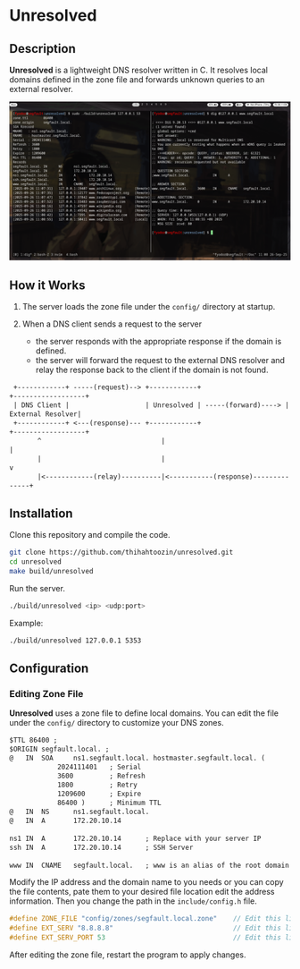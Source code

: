 # Unresolved

## Description
**Unresolved** is a lightweight DNS resolver written in C. It  resolves local domains defined in the zone file and forwards unknown queries to an external resolver.

![image](images/unresolved.png)

## How it Works

1. The server loads the zone file under the `config/` directory at startup.

2. When a DNS client sends a request to the server
	- the server responds with the appropriate response if the domain is defined.
	- the server will forward the request to the external DNS resolver and relay the response back to the client if the domain is not found.


```                 
 +------------+ -----(request)--> +------------+                     +------------------+
 | DNS Client |                   | Unresolved | -----(forward)----> | External Resolver|
 +------------+ <---(response)--- +------------+                     +------------------+
       ^                              |                                    |
       |                              |                                    v
       |<------------(relay)----------|<-----------(response)--------------+
```


## Installation
Clone this repository and compile the code.
```bash
git clone https://github.com/thihahtoozin/unresolved.git
cd unresolved
make build/unresolved
```
Run the server.
```bash
./build/unresolved <ip> <udp:port>
```
Example:
```bash
./build/unresolved 127.0.0.1 5353
```

## Configuration
### Editing Zone File
**Unresolved** uses a zone file to define local domains. You can edit the file under the `config/` directory to customize your DNS zones.

```zone
$TTL 86400 ;
$ORIGIN segfault.local. ;
@   IN  SOA     ns1.segfault.local. hostmaster.segfault.local. (
            2024111401   ; Serial
            3600         ; Refresh
            1800         ; Retry
            1209600      ; Expire
            86400 )      ; Minimum TTL
@   IN  NS      ns1.segfault.local.
@   IN  A       172.20.10.14

ns1 IN  A       172.20.10.14      ; Replace with your server IP
ssh IN	A	    172.20.10.14      ; SSH Server

www IN  CNAME   segfault.local.   ; www is an alias of the root domain

```

Modify the IP address and the domain name to you needs or you can copy the file contents, pate them to your desired file location edit the address information.
Then you change the path in the `include/config.h` file.

```c
#define ZONE_FILE "config/zones/segfault.local.zone"    // Edit this line for changing the zone file path
#define EXT_SERV "8.8.8.8"                              // Edit this line for changing external server IP
#define EXT_SERV_PORT 53                                // Edit this line for changing external server PORT 
```

After editing the zone file, restart the program to apply changes.

